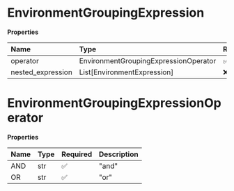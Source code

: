 # EnvironmentGroupingExpression

**Properties**

| Name              | Type                                  | Required | Description |
| :---------------- | :------------------------------------ | :------- | :---------- |
| operator          | EnvironmentGroupingExpressionOperator | ✅       |             |
| nested_expression | List[EnvironmentExpression]           | ❌       |             |

# EnvironmentGroupingExpressionOperator

**Properties**

| Name | Type | Required | Description |
| :--- | :--- | :------- | :---------- |
| AND  | str  | ✅       | "and"       |
| OR   | str  | ✅       | "or"        |

